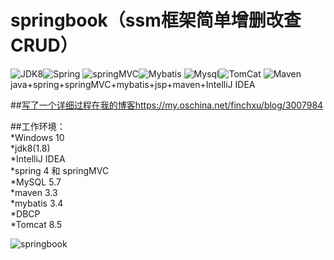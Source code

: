 # springbook（ssm框架简单增删改查CRUD）
![JDK8](https://img.shields.io/badge/jdk-8-brightgreen.svg)![Spring](https://img.shields.io/badge/Sping-4-yellow.svg)
![springMVC](https://img.shields.io/badge/springMVC--orange.svg)![Mybatis](https://img.shields.io/badge/MyBatis-3-yellowgreen.svg)
![Mysql](https://img.shields.io/badge/Mysql-5.7-red.svg)![TomCat](https://img.shields.io/badge/Tomcat-8.5-lightgrey.svg)
![Maven](https://img.shields.io/badge/Maven-3.3-blue.svg)<br>
java+spring+springMVC+mybatis+jsp+maven+IntelliJ IDEA<br>

##[写了一个详细过程在我的博客https://my.oschina.net/finchxu/blog/3007984](https://my.oschina.net/finchxu/blog/3007984) <br>

##工作环境：<br>
*Windows 10<br>
*jdk8(1.8)<br>
*IntelliJ IDEA <br>
*spring 4 和 springMVC<br>
*MySQL 5.7<br>
*maven 3.3<br>
*mybatis 3.4<br>
*DBCP<br>
*Tomcat 8.5<br>

![springbook]()

